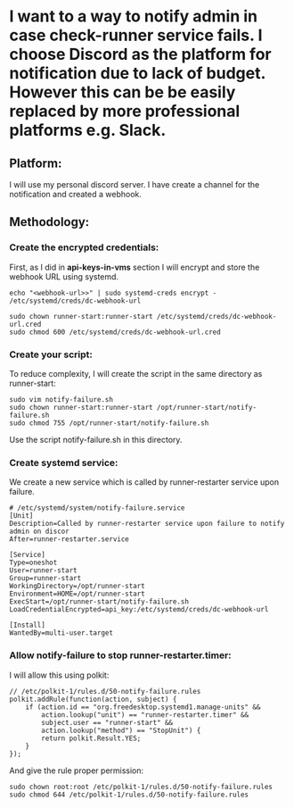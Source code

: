 # I want to a way to notify admin in case check-runner service fails. I choose Discord as the platform for notification due to lack of budget. However this can be be easily replaced by more professional platforms e.g. Slack.

## Platform:
I will use my personal discord server. I have create a channel for the notification and created a webhook.

## Methodology:
### Create the encrypted credentials:
First, as I did in **api-keys-in-vms** section I will encrypt and store the webhook URL using systemd.

```
echo "<webhook-url>>" | sudo systemd-creds encrypt - /etc/systemd/creds/dc-webhook-url

sudo chown runner-start:runner-start /etc/systemd/creds/dc-webhook-url.cred
sudo chmod 600 /etc/systemd/creds/dc-webhook-url.cred
```

### Create your script:
To reduce complexity, I will create the script in the same directory as runner-start:

```
sudo vim notify-failure.sh
sudo chown runner-start:runner-start /opt/runner-start/notify-failure.sh
sudo chmod 755 /opt/runner-start/notify-failure.sh
```

Use the script notify-failure.sh in this directory.

### Create systemd service:

We create a new service which is called by runner-restarter service upon failure.

```
# /etc/systemd/system/notify-failure.service
[Unit]
Description=Called by runner-restarter service upon failure to notify admin on discor
After=runner-restarter.service

[Service]
Type=oneshot
User=runner-start
Group=runner-start
WorkingDirectory=/opt/runner-start
Environment=HOME=/opt/runner-start
ExecStart=/opt/runner-start/notify-failure.sh
LoadCredentialEncrypted=api_key:/etc/systemd/creds/dc-webhook-url

[Install]
WantedBy=multi-user.target
```

### Allow notify-failure to stop runner-restarter.timer:
I will allow this using polkit:

```
// /etc/polkit-1/rules.d/50-notify-failure.rules
polkit.addRule(function(action, subject) {
    if (action.id == "org.freedesktop.systemd1.manage-units" &&
        action.lookup("unit") == "runner-restarter.timer" &&
        subject.user == "runner-start" &&
        action.lookup("method") == "StopUnit") {
        return polkit.Result.YES;
    }
});
```

And give the rule proper permission:

```
sudo chown root:root /etc/polkit-1/rules.d/50-notify-failure.rules
sudo chmod 644 /etc/polkit-1/rules.d/50-notify-failure.rules
```